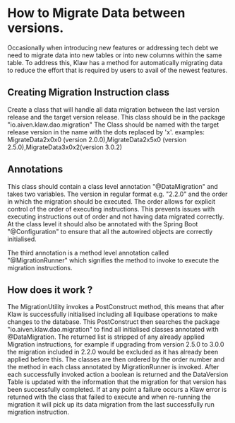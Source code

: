 # How to Migrate Data between versions.
Occasionally when introducing new features or addressing tech debt we need to migrate data into new tables or into new columns within the same table.
To address this, Klaw has a method for automatically migrating data to reduce the effort that is required by users to avail of the newest features.

## Creating Migration Instruction class
Create a class that will handle all data migration between the last version release and the target version release.
This class should be in the package "io.aiven.klaw.dao.migration"
The Class should be named with the target release version in the name with the dots replaced by 'x'.
examples: MigrateData2x0x0 (version 2.0.0),MigrateData2x5x0 (version 2.5.0),MigrateData3x0x2(version 3.0.2)

## Annotations

This class should contain a class level annotation "@DataMigration" and takes two variables.
The version in regular format e.g. "2.2.0" and the order in which the migration should be executed. The order allows for explicit control of the order of executing instructions.
This prevents issues with executing instructions out of order and not having data migrated correctly.
At the class level it should also be annotated with the Spring Boot "@Configuration" to ensure that all the autowired objects are correctly initialised.

The third annotation is a method level annotation called "@MigrationRunner" which signifies the method to invoke to execute the migration instructions. 

## How does it work ?
The MigrationUtility invokes a PostConstruct method, this means that after Klaw is successfully initialised including all liquibase operations to make changes to the database.
This PostConstruct then searches the package "io.aiven.klaw.dao.migration" to find all initialised classes annotated with @DataMigration.
The returned list is stripped of any already applied Migration instructions, for example if upgrading from version 2.5.0 to 3.0.0 the migration included in 2.2.0 would be excluded as it has already been applied before this.
The classes are then ordered by the order number and the method in each class annotated by MigrationRunner is invoked.
After each successfully invoked action a boolean is returned and the DataVersion Table is updated with the information that the migration for that version has been successfully completed.
If at any point a failure occurs a Klaw error is returned with the class that failed to execute and when re-running the migration it will pick up its data migration from the last successfully run migration instruction.